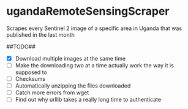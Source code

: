 # ugandaRemoteSensingScraper
Scrapes every Sentinel 2 image of a specific area in Uganda that was published in the last month

##TODO##
- [x] Download multiple images at the same time
- [ ]  Make the downloading two at a time actually work the way it is supposed to	
- [ ] Checksums
- [ ] Automatically unzipping the files downloaded
- [ ] Catch more errors from wget 
- [ ] Find out why urllib takes a really long time to authenticate
